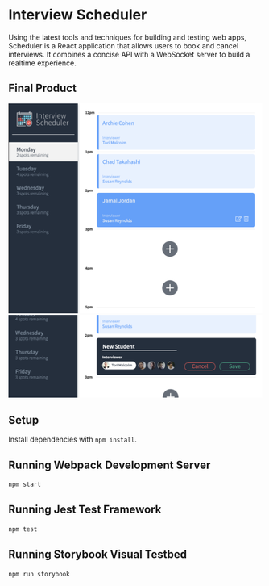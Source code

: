 # Interview Scheduler

Using the latest tools and techniques for building and testing web apps, Scheduler is a React application that allows users to book and cancel interviews. It combines a concise API with a WebSocket server to build a realtime experience.

## Final Product
!["Screenshot: Appointments overview"](https://github.com/jamaal729/scheduler/blob/master/docs/appointments-overview.png)
!["screenshot: Edit appointment"](https://github.com/jamaal729/scheduler/blob/master/docs/edit-appointment.png)

## Setup

Install dependencies with `npm install`.

## Running Webpack Development Server

```sh
npm start
```

## Running Jest Test Framework

```sh
npm test
```

## Running Storybook Visual Testbed

```sh
npm run storybook
```
